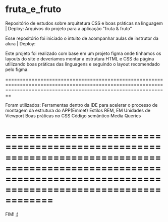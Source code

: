 # fruta_e_fruto
Repositório de estudos sobre arquitetura CSS e boas práticas na linguagem | Deploy: 
Arquivos do projeto para a aplicação "fruta & fruto"

Esse repositório foi iniciado o intuito de acompanhar aulas de instrutor da alura | Deploy: 

Este projeto foi realizado com base em um projeto figma onde tinhamos os layouts do site e deveriamos montar a estrutura HTML e CSS da página utilizando boas práticas das linguagens e seguindo o layout recomendado pelo figma.


====================================================================================================================================================================
  
  Foram utilizados:
     Ferramentas dentro da IDE para acelerar o processo de montagem da estrutura do APP(Emmet)
     Estilos
     REM, EM
     Unidades de Viewport
     Boas práticas no CSS
     Código semântico 
     Media Queries
     
====================================================================================================================================================================                                        
====================================================================================================================================================================                                             



FIM! ;)
